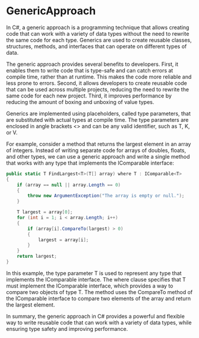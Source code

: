 # GenericApproach

In C#, a generic approach is a programming technique that allows creating code that can work with a variety of data types without the need to rewrite the same code for each type. Generics are used to create reusable classes, structures, methods, and interfaces that can operate on different types of data.

The generic approach provides several benefits to developers. First, it enables them to write code that is type-safe and can catch errors at compile time, rather than at runtime. This makes the code more reliable and less prone to errors. Second, it allows developers to create reusable code that can be used across multiple projects, reducing the need to rewrite the same code for each new project. Third, it improves performance by reducing the amount of boxing and unboxing of value types.

Generics are implemented using placeholders, called type parameters, that are substituted with actual types at compile time. The type parameters are enclosed in angle brackets <> and can be any valid identifier, such as T, K, or V.

For example, consider a method that returns the largest element in an array of integers. Instead of writing separate code for arrays of doubles, floats, and other types, we can use a generic approach and write a single method that works with any type that implements the IComparable interface:

```csharp
public static T FindLargest<T>(T[] array) where T : IComparable<T>
{
    if (array == null || array.Length == 0)
    {
        throw new ArgumentException("The array is empty or null.");
    }

    T largest = array[0];
    for (int i = 1; i < array.Length; i++)
    {
        if (array[i].CompareTo(largest) > 0)
        {
            largest = array[i];
        }
    }
    return largest;
}
```

In this example, the type parameter T is used to represent any type that implements the IComparable<T> interface. The where clause specifies that T must implement the IComparable<T> interface, which provides a way to compare two objects of type T. The method uses the CompareTo method of the IComparable<T> interface to compare two elements of the array and return the largest element.

In summary, the generic approach in C# provides a powerful and flexible way to write reusable code that can work with a variety of data types, while ensuring type safety and improving performance.
